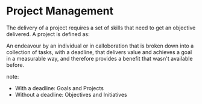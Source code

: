 # Project Management

The delivery of a project requires a set of skills that need to get an objective delivered. A project is defined as:

An endeavour by an individual or in calloboration that is broken down into a collection of tasks, with a deadline, that delivers value and achieves a goal in a measurable way, and therefore provides a benefit that wasn't available before.

note:
- With a deadline: Goals and Projects
- Without a deadline: Objectives and Initiatives 
